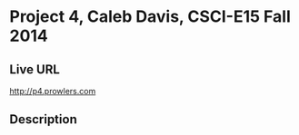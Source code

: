 # Project 4, Caleb Davis, CSCI-E15 Fall 2014

## Live URL
<http://p4.prowlers.com>

## Description



